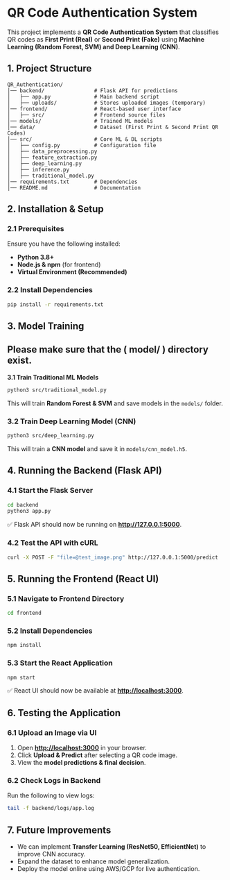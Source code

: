 # **QR Code Authentication System**

This project implements a **QR Code Authentication System** that classifies QR codes as **First Print (Real)** or **Second Print (Fake)** using **Machine Learning (Random Forest, SVM) and Deep Learning (CNN)**.


## **1. Project Structure**

```
QR_Authentication/
│── backend/                # Flask API for predictions
│   ├── app.py              # Main backend script
│   ├── uploads/            # Stores uploaded images (temporary)
│── frontend/               # React-based user interface
│   ├── src/                # Frontend source files
│── models/                 # Trained ML models
│── data/                   # Dataset (First Print & Second Print QR Codes)
│── src/                    # Core ML & DL scripts
│   ├── config.py           # Configuration file
│   ├── data_preprocessing.py
│   ├── feature_extraction.py
│   ├── deep_learning.py
│   ├── inference.py
│   ├── traditional_model.py
│── requirements.txt        # Dependencies
│── README.md               # Documentation
```


## **2. Installation & Setup**

### **2.1 Prerequisites**

Ensure you have the following installed:

* **Python 3.8+**
* **Node.js & npm** (for frontend)
* **Virtual Environment (Recommended)**

### **2.2 Install Dependencies**

```sh
pip install -r requirements.txt
```


## **3. Model Training**

## Please make sure that the ( model/ ) directory exist.

**3.1 Train Traditional ML Models**

```sh
python3 src/traditional_model.py
```

This will train **Random Forest & SVM** and save models in the `models/` folder.

### **3.2 Train Deep Learning Model (CNN)**

```sh
python3 src/deep_learning.py
```

This will train a **CNN model** and save it in `models/cnn_model.h5`.


## **4. Running the Backend (Flask API)**

### **4.1 Start the Flask Server**

```sh
cd backend
python3 app.py
```

✅ Flask API should now be running on **<http://127.0.0.1:5000>**.

### **4.2 Test the API with cURL**

```sh
curl -X POST -F "file=@test_image.png" http://127.0.0.1:5000/predict
```


## **5. Running the Frontend (React UI)**

### **5.1 Navigate to Frontend Directory**

```sh
cd frontend
```

### **5.2 Install Dependencies**

```sh
npm install
```

### **5.3 Start the React Application**

```sh
npm start
```

✅ React UI should now be available at **<http://localhost:3000>**.


## **6. Testing the Application**

### **6.1 Upload an Image via UI**



1. Open **<http://localhost:3000>** in your browser.
2. Click **Upload & Predict** after selecting a QR code image.
3. View the **model predictions & final decision**.

### **6.2 Check Logs in Backend**

Run the following to view logs:

```sh
tail -f backend/logs/app.log
```



## **7. Future Improvements**

* We can implement **Transfer Learning (ResNet50, EfficientNet)** to improve CNN accuracy.
* Expand the dataset to enhance model generalization.
* Deploy the model online using AWS/GCP for live authentication.


